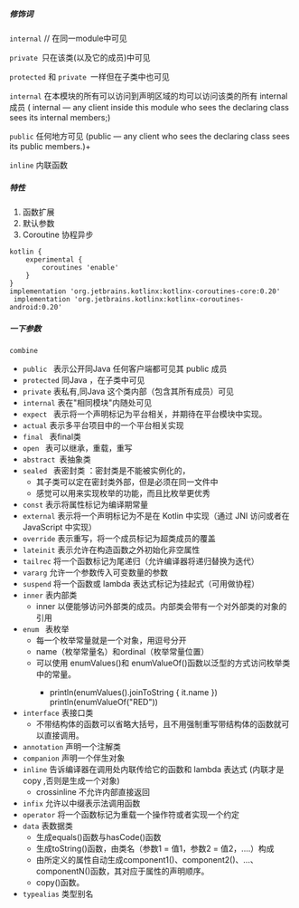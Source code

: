 ##### 修饰词 

`internal` // 在同一module中可见

`private `只在该类(以及它的成员)中可见

`protected` 和 `private `一样但在子类中也可见

`internal` 在本模块的所有可以访问到声明区域的均可以访问该类的所有 internal 成员 ( internal — any client inside this module who sees the declaring class sees its internal members;)

`public` 任何地方可见 (public — any client who sees the declaring class sees its public members.)+

`inline` 内联函数



##### 特性
1. 函数扩展 
2. 默认参数
3. Coroutine 协程异步 
```  
kotlin {
    experimental {
        coroutines 'enable'
    }
}
implementation 'org.jetbrains.kotlinx:kotlinx-coroutines-core:0.20'
 implementation 'org.jetbrains.kotlinx:kotlinx-coroutines-android:0.20'
 ```
 
##### 一下参数
`combine ` 

- `public ` 表示公开同Java 任何客户端都可见其 public 成员
- `protected` 同Java ，在子类中可见
- `private`  表私有,同Java 这个类内部（包含其所有成员）可见
- `internal` 表在"相同模块"内随处可见
- `expect ` 表示将一个声明标记为平台相关，并期待在平台模块中实现。
- `actual` 表示多平台项目中的一个平台相关实现
- `final ` 表final类
- `open `  表可以继承，重载，重写
- `abstract `表抽象类
- `sealed ` 表密封类 ：密封类是不能被实例化的，
    - 其子类可以定在密封类外部，但是必须在同一文件中 
    - 感觉可以用来实现枚举的功能，而且比枚举更优秀
- `const` 表示将属性标记为编译期常量
- `external`  表示将一个声明标记为不是在 Kotlin 中实现（通过 JNI 访问或者在 JavaScript 中实现）
- `override` 表示重写，将一个成员标记为超类成员的覆盖
- `lateinit` 表示允许在构造函数之外初始化非空属性
- `tailrec` 将一个函数标记为尾递归（允许编译器将递归替换为迭代）
- `vararg`  允许一个参数传入可变数量的参数
- `suspend` 将一个函数或 lambda 表达式标记为挂起式（可用做协程）
- `inner` 表内部类
    -  inner 以便能够访问外部类的成员。内部类会带有一个对外部类的对象的引用
- `enum ` 表枚举
    - 每一个枚举常量就是一个对象，用逗号分开
    - name（枚举常量名）和ordinal（枚举常量位置）
    - 可以使用 enumValues<T>()和 enumValueOf<T>()函数以泛型的方式访问枚举类中的常量。
        - println(enumValues<Color>().joinToString { it.name })    println(enumValueOf<Color>("RED"))
- `interface` 表接口类
    - 不带结构体的函数可以省略大括号，且不用强制重写带结构体的函数就可以直接调用。
- `annotation` 声明一个注解类
- `companion` 声明一个伴生对象
- `inline` 告诉编译器在调用处内联传给它的函数和 lambda 表达式 (内联才是copy ,否则是生成一个对象)
  - crossinline 不允许内部直接返回
- `infix` 允许以中缀表示法调用函数
- `operator` 将一个函数标记为重载一个操作符或者实现一个约定
- `data` 表数据类
    - 生成equals()函数与hasCode()函数
    - 生成toString()函数，由类名（参数1 = 值1，参数2 = 值2，....）构成
    - 由所定义的属性自动生成component1()、component2()、...、componentN()函数，其对应于属性的声明顺序。
    - copy()函数。 
- `typealias`  类型别名    